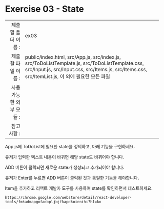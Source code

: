 # Exercise 03 - State

|                      |                    |
| --------------------:| ------------------ |
|   제출할 폴더 이름 :     |  ex03              |
|   제출할 파일 이름 :     |  public/index.html, src/App.js, src/index.js, src/ToDoListTemplate.js, src/ToDoListTemplate.css, src/Input.js, src/Input.css, src/Items.js, src/Items.css, src/ItemList.js, 이 외에 필요한 모든 파일  |
|   사용 가능한 외부 모듈 : |                    |
|   참고사항 :           |                    |

App.js에 ToDoList에 필요한 state를 정의하고, 아래 기능을 구현하세요.

유저가 입력한 텍스트 내용이 바뀌면 해당 state도 바뀌어야 합니다.

ADD 버튼이 클릭되면 새로운 state가 생성되고 추가되어야 합니다.

유저가 Enter를 누르면 ADD 버튼이 클릭된 것과 동일한 기능을 해야합니다.

Item을 추가하고 리액트 개발자 도구를 사용하여 state를 확인하면서 테스트하세요.
```
https://chrome.google.com/webstore/detail/react-developer-tools/fmkadmapgofadopljbjfkapdkoienihi?hl=ko
```
